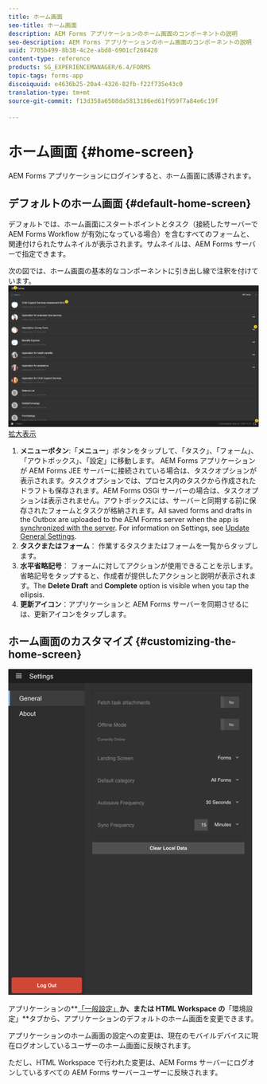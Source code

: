 ```yaml
---
title: ホーム画面
seo-title: ホーム画面
description: AEM Forms アプリケーションのホーム画面のコンポーネントの説明
seo-description: AEM Forms アプリケーションのホーム画面のコンポーネントの説明
uuid: 7705b499-8b38-4c2e-abd8-6901cf268428
content-type: reference
products: SG_EXPERIENCEMANAGER/6.4/FORMS
topic-tags: forms-app
discoiquuid: e4636b25-20a4-4326-82fb-f22f735e43c0
translation-type: tm+mt
source-git-commit: f13d358a6508da5813186ed61f959f7a84e6c19f

---
```



# ホーム画面 {#home-screen}

AEM Forms アプリケーションにログインすると、ホーム画面に誘導されます。

## デフォルトのホーム画面 {#default-home-screen}

デフォルトでは、ホーム画面にスタートポイントとタスク（接続したサーバーで AEM Forms Workflow が有効になっている場合）を含むすべてのフォームと、関連付けられたサムネイルが表示されます。サムネイルは、AEM Forms サーバーで指定できます。

次の図では、ホーム画面の基本的なコンポーネントに引き出し線で注釈を付けています。![フォームアプリのホーム画面](assets/home-screen-1.png)[拡大表示](assets/home-screen-1-1.png)

1. **メニューボタン**:「**メニュー**」ボタンをタップして、「タスク」、「フォーム」、「アウトボックス」、「設定」に移動します。 AEM Forms アプリケーションが AEM Forms JEE サーバーに接続されている場合は、タスクオプションが表示されます。タスクオプションでは、プロセス内のタスクから作成されたドラフトも保存されます。AEM Forms OSGi サーバーの場合は、タスクオプションは表示されません。アウトボックスには、サーバーと同期する前に保存されたフォームとタスクが格納されます。All saved forms and drafts in the Outbox are uploaded to the AEM Forms server when the app is [synchronized with the server](/help/forms/using/sync-app.md). For information on Settings, see [Update General Settings](/help/forms/using/update-general-settings.md).
1. **タスクまたはフォーム**： 作業するタスクまたはフォームを一覧からタップします。
1. **水平省略記号**： フォームに対してアクションが使用できることを示します。省略記号をタップすると、作成者が提供したアクションと説明が表示されます。The **Delete Draft** and **Complete** option is visible when you tap the ellipsis.
1. **更新アイコン**：アプリケーションと AEM Forms サーバーを同期させるには、更新アイコンをタップします。

## ホーム画面のカスタマイズ {#customizing-the-home-screen}

![一般的な設定](assets/gen-settings.png)

アプリケーションの&#x200B;**[「一般設定」](/help/forms/using/update-general-settings.md)**か、または HTML Workspace の&#x200B;**「環境設定」**タブから、アプリケーションのデフォルトのホーム画面を変更できます。

アプリケーションのホーム画面の設定への変更は、現在のモバイルデバイスに現在ログオンしているユーザーのホーム画面に反映されます。

ただし、HTML Workspace で行われた変更は、AEM Forms サーバーにログオンしているすべての AEM Forms サーバーユーザーに反映されます。

